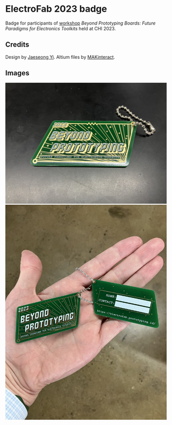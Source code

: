 # ElectroFab 2023 badge

Badge for participants of [workshop](https://electrofab.prototyping.id) _Beyond Prototyping Boards: Future Paradigms for Electronics Toolkits_ held at CHI 2023.

## Credits

Design by [Jaeseong Yi](http://adobe.ly/3DLkkOh).
Altium files by [MAKinteract](https://makinteract.kaist.ac.kr).

## Images

![](./images/one.jpg)
![](./images/two.jpg)
